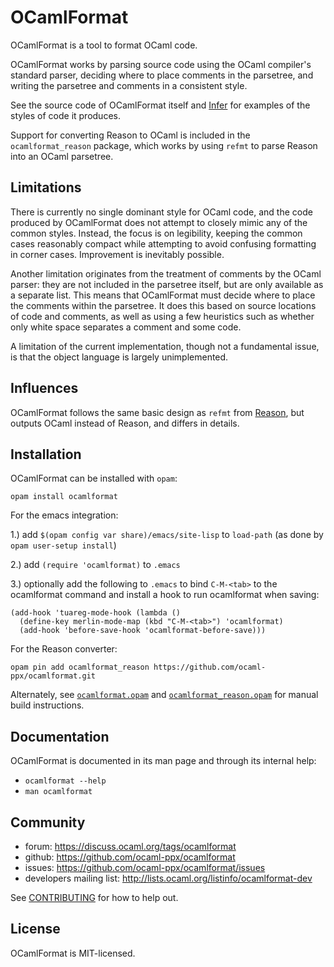 # OCamlFormat

OCamlFormat is a tool to format OCaml code.

OCamlFormat works by parsing source code using the OCaml compiler's standard parser, deciding where to place comments in the parsetree, and writing the parsetree and comments in a consistent style.

See the source code of OCamlFormat itself and [Infer](https://github.com/facebook/infer) for examples of the styles of code it produces.

Support for converting Reason to OCaml is included in the `ocamlformat_reason` package, which works by using `refmt` to parse Reason into an OCaml parsetree.

## Limitations

There is currently no single dominant style for OCaml code, and the code produced by OCamlFormat does not attempt to closely mimic any of the common styles. Instead, the focus is on legibility, keeping the common cases reasonably compact while attempting to avoid confusing formatting in corner cases. Improvement is inevitably possible.

Another limitation originates from the treatment of comments by the OCaml parser: they are not included in the parsetree itself, but are only available as a separate list. This means that OCamlFormat must decide where to place the comments within the parsetree. It does this based on source locations of code and comments, as well as using a few heuristics such as whether only white space separates a comment and some code.

A limitation of the current implementation, though not a fundamental issue, is that the object language is largely unimplemented.

## Influences

OCamlFormat follows the same basic design as `refmt` from [Reason](https://github.com/facebook/reason), but outputs OCaml instead of Reason, and differs in details.

## Installation

OCamlFormat can be installed with `opam`:

```
opam install ocamlformat
```

For the emacs integration:

1.) add `$(opam config var share)/emacs/site-lisp` to `load-path` (as done by `opam user-setup install`)

2.) add `(require 'ocamlformat)` to `.emacs`

3.) optionally add the following to `.emacs` to bind `C-M-<tab>` to the ocamlformat command and install a hook to run ocamlformat when saving:
```
(add-hook 'tuareg-mode-hook (lambda ()
  (define-key merlin-mode-map (kbd "C-M-<tab>") 'ocamlformat)
  (add-hook 'before-save-hook 'ocamlformat-before-save)))
```

For the Reason converter:

```
opam pin add ocamlformat_reason https://github.com/ocaml-ppx/ocamlformat.git
```

Alternately, see [`ocamlformat.opam`](./ocamlformat.opam) and [`ocamlformat_reason.opam`](./ocamlformat_reason.opam) for manual build instructions.

## Documentation

OCamlFormat is documented in its man page and through its internal help:

* `ocamlformat --help`
* `man ocamlformat`

## Community

* forum: <https://discuss.ocaml.org/tags/ocamlformat>
* github: <https://github.com/ocaml-ppx/ocamlformat>
* issues: <https://github.com/ocaml-ppx/ocamlformat/issues>
* developers mailing list: <http://lists.ocaml.org/listinfo/ocamlformat-dev>

See [CONTRIBUTING](./CONTRIBUTING.md) for how to help out.

## License

OCamlFormat is MIT-licensed.
